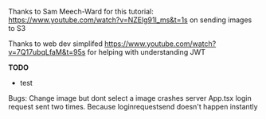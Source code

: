 Thanks to Sam Meech-Ward for this tutorial: https://www.youtube.com/watch?v=NZElg91l_ms&t=1s on sending images to S3

Thanks to web dev simplifed https://www.youtube.com/watch?v=7Q17ubqLfaM&t=95s for helping with understanding JWT

**TODO**

<ul>
<li>test</li>
</ul>

Bugs:
Change image but dont select a image crashes server
App.tsx login request sent two times. Because loginrequestsend doesn't happen instantly
